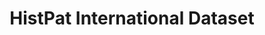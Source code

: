---
citation: "\n@article{petralia_histpat_2019,\n\ttitle = {{HistPat} {International}\
  \ {Dataset}},\n\turl = {https://dataverse.harvard.edu/dataset.xhtml?persistentId=doi:10.7910/DVN/QT4OJS},\n\
  \tdoi = {10.7910/DVN/QT4OJS},\n\tabstract = {HistPat International provides the\
  \ geography of historical patents granted to foreigns by the United States Patent\
  \ and Trademark Office (USPTO) fro...},\n\tlanguage = {en},\n\turldate = {2021-08-17},\n\
  \tauthor = {Petralia, Sergio},\n\tmonth = mar,\n\tyear = {2019},\n\tnote = {type:\
  \ dataset},\n}\n"
cost: None
description: 'HistPat International provides the geography of historical patents granted
  to foreign nationals by the United States Patent and Trademark Office (USPTO) from
  1836 to 1975. This historical dataset is constructed using digitalized records of
  original patent documents that are publicly available. HistPat can be used in different
  disciplines ranging from geography, economics, history, network science, and science
  and technology studies. Additionally, it can easily be merged with post-1975 USPTO
  digital patent data to extend it until today. '
last_edit: Mon, 10 Oct 2022 18:01:15 GMT
location: https://dataverse.harvard.edu/dataset.xhtml?persistentId=doi:10.7910/DVN/QT4OJS
maintained_by: Contact maintainer through Dataverse
record_creation_timestamp: 08/17/2021, 09:21:25
shortname: histpat_international
tags:
- Historical Patents
- Technological Change
- Inventions
- Geography
- Economics
title: HistPat International Dataset
uuid: fb81106d-3933-488b-acd9-aff177f82423
---